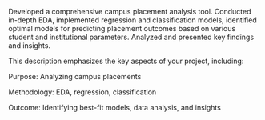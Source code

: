 Developed a comprehensive campus placement analysis tool. Conducted in-depth EDA, implemented regression and classification models, identified optimal models for predicting placement outcomes based on various student and institutional parameters. Analyzed and presented key findings and insights.

This description emphasizes the key aspects of your project, including:

Purpose: Analyzing campus placements

Methodology: EDA, regression, classification

Outcome: Identifying best-fit models, data analysis, and insights
